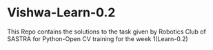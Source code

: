 # Vishwa-Learn-0.2
This Repo contains the solutions to the task given by Robotics Club of SASTRA for Python-Open CV training for the week 1(Learn-0.2)
